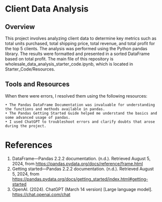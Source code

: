 # Client Data Analysis
## Overview

This project involves analyzing client data to determine key metrics such as total units purchased, total shipping price, total revenue, and total profit for the top 5 clients. The analysis was performed using the Python pandas library. The results were formatted and presented in a sorted DataFrame based on total profit. The main file of this repository is wholesale_data_analysis_starter_code.ipynb, which is located in Starter_Code/Resources.

## Tools and Resources
When there were errors, I resolved them using the following resources:

	• The Pandas DataFrame Documentation was invaluable for understanding the functions and methods available in pandas.
	• The Pandas Getting Started Guide helped me understand the basics and some advanced usage of pandas.
	• I used ChatGPT to troubleshoot errors and clarify doubts that arose during the project.

# References
1. DataFrame—Pandas 2.2.2 documentation. (n.d.). Retrieved August 5, 2024, from https://pandas.pydata.org/docs/reference/frame.html
2. Getting started—Pandas 2.2.2 documentation. (n.d.). Retrieved August 5, 2024, from https://pandas.pydata.org/docs/getting_started/index.html#getting-started
3. OpenAI. (2024). ChatGPT (March 14 version) [Large language model]. https://chat.openai.com/chat
